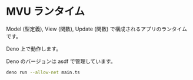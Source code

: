 # MVU ランタイム

Model (型定義), View (関数), Update (関数) で構成されるアプリのランタイムです。

Deno 上で動作します。

Deno のバージョンは asdf で管理しています。

```bash
deno run --allow-net main.ts
```
